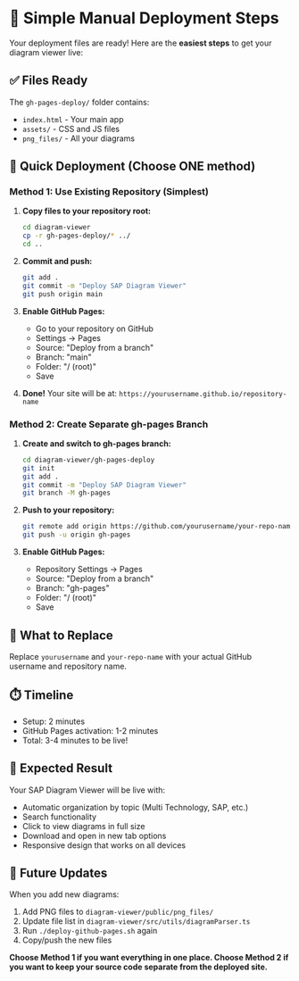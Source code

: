 # 🚀 Simple Manual Deployment Steps

Your deployment files are ready! Here are the **easiest steps** to get your diagram viewer live:

## ✅ Files Ready

The `gh-pages-deploy/` folder contains:
- `index.html` - Your main app
- `assets/` - CSS and JS files 
- `png_files/` - All your diagrams

## 🎯 Quick Deployment (Choose ONE method)

### Method 1: Use Existing Repository (Simplest)

1. **Copy files to your repository root:**
   ```bash
   cd diagram-viewer
   cp -r gh-pages-deploy/* ../
   cd ..
   ```

2. **Commit and push:**
   ```bash
   git add .
   git commit -m "Deploy SAP Diagram Viewer"
   git push origin main
   ```

3. **Enable GitHub Pages:**
   - Go to your repository on GitHub
   - Settings → Pages
   - Source: "Deploy from a branch"
   - Branch: "main"
   - Folder: "/ (root)"
   - Save

4. **Done!** Your site will be at: `https://yourusername.github.io/repository-name`

### Method 2: Create Separate gh-pages Branch

1. **Create and switch to gh-pages branch:**
   ```bash
   cd diagram-viewer/gh-pages-deploy
   git init
   git add .
   git commit -m "Deploy SAP Diagram Viewer"
   git branch -M gh-pages
   ```

2. **Push to your repository:**
   ```bash
   git remote add origin https://github.com/yourusername/your-repo-name.git
   git push -u origin gh-pages
   ```

3. **Enable GitHub Pages:**
   - Repository Settings → Pages
   - Source: "Deploy from a branch"
   - Branch: "gh-pages"
   - Folder: "/ (root)"
   - Save

## 🔧 What to Replace

Replace `yourusername` and `your-repo-name` with your actual GitHub username and repository name.

## ⏱️ Timeline

- Setup: 2 minutes
- GitHub Pages activation: 1-2 minutes
- Total: 3-4 minutes to be live!

## 🎉 Expected Result

Your SAP Diagram Viewer will be live with:
- Automatic organization by topic (Multi Technology, SAP, etc.)
- Search functionality
- Click to view diagrams in full size
- Download and open in new tab options
- Responsive design that works on all devices

## 🔄 Future Updates

When you add new diagrams:
1. Add PNG files to `diagram-viewer/public/png_files/`
2. Update file list in `diagram-viewer/src/utils/diagramParser.ts`
3. Run `./deploy-github-pages.sh` again
4. Copy/push the new files

**Choose Method 1 if you want everything in one place. Choose Method 2 if you want to keep your source code separate from the deployed site.**
